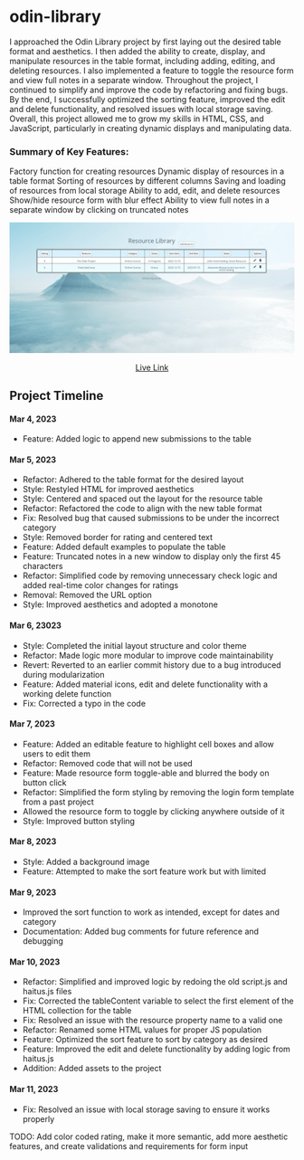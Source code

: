 # odin-library
I approached the Odin Library project by first laying out the desired table format and aesthetics. I then added the ability to create, display, and manipulate resources in the table format, including adding, editing, and deleting resources. I also implemented a feature to toggle the resource form and view full notes in a separate window. Throughout the project, I continued to simplify and improve the code by refactoring and fixing bugs. By the end, I successfully optimized the sorting feature, improved the edit and delete functionality, and resolved issues with local storage saving. Overall, this project allowed me to grow my skills in HTML, CSS, and JavaScript, particularly in creating dynamic displays and manipulating data.


### Summary of Key Features:
Factory function for creating resources
Dynamic display of resources in a table format
Sorting of resources by different columns
Saving and loading of resources from local storage
Ability to add, edit, and delete resources
Show/hide resource form with blur effect
Ability to view full notes in a separate window by clicking on truncated notes

![Project Animation](library.gif)
<p align="center">
<a href="https://hyuncafe.github.io/odin-library/" target="_blank">Live Link</a>
</p>

## Project Timeline

#### Mar 4, 2023

* Feature: Added logic to append new submissions to the table

#### Mar 5, 2023

* Refactor: Adhered to the table format for the desired layout
* Style: Restyled HTML for improved aesthetics
* Style: Centered and spaced out the layout for the resource table
* Refactor: Refactored the code to align with the new table format
* Fix: Resolved bug that caused submissions to be under the incorrect category
* Style: Removed border for rating and centered text
* Feature: Added default examples to populate the table
* Feature: Truncated notes in a new window to display only the first 45 characters
* Refactor: Simplified code by removing unnecessary check logic and added real-time color changes for ratings
* Removal: Removed the URL option
* Style: Improved aesthetics and adopted a monotone 

#### Mar 6, 23023

* Style: Completed the initial layout structure and color theme
* Refactor: Made logic more modular to improve code maintainability
* Revert: Reverted to an earlier commit history due to a bug introduced during modularization
* Feature: Added material icons, edit and delete functionality with a working delete function
* Fix: Corrected a typo in the code

#### Mar 7, 2023

* Feature: Added an editable feature to highlight cell boxes and allow users to edit them
* Refactor: Removed code that will not be used
* Feature: Made resource form toggle-able and blurred the body on button click
* Refactor: Simplified the form styling by removing the login form template from a past project
* Allowed the resource form to toggle by clicking anywhere outside of it
* Style: Improved button styling
#### Mar 8, 2023

* Style: Added a background image
* Feature: Attempted to make the sort feature work but with limited 

#### Mar 9, 2023

* Improved the sort function to work as intended, except for dates and category
* Documentation: Added bug comments for future reference and debugging

#### Mar 10, 2023

* Refactor: Simplified and improved logic by redoing the old script.js and haitus.js files
* Fix: Corrected the tableContent variable to select the first element of the HTML collection for the table
* Fix: Resolved an issue with the resource property name to a valid one
* Refactor: Renamed some HTML values for proper JS population
* Feature: Optimized the sort feature to sort by category as desired
* Feature: Improved the edit and delete functionality by adding logic from haitus.js
* Addition: Added assets to the project
  
#### Mar 11, 2023

* Fix: Resolved an issue with local storage saving to ensure it works properly


TODO: Add color coded rating, make it more semantic, add more aesthetic features, and create validations and requirements for form input
